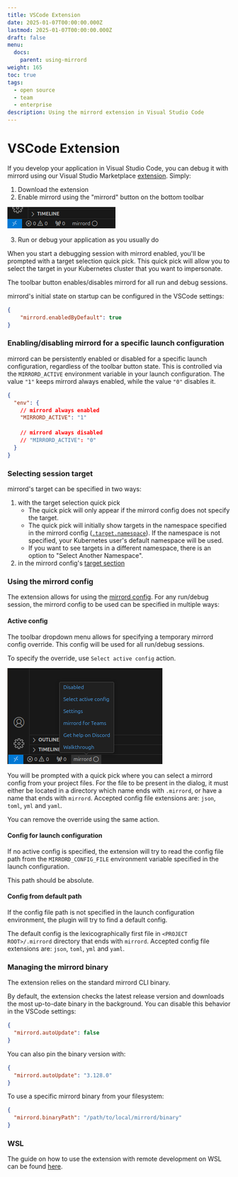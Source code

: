 ```yaml
---
title: VSCode Extension
date: 2025-01-07T00:00:00.000Z
lastmod: 2025-01-07T00:00:00.000Z
draft: false
menu:
  docs:
    parent: using-mirrord
weight: 165
toc: true
tags:
  - open source
  - team
  - enterprise
description: Using the mirrord extension in Visual Studio Code
---
```


# VSCode Extension

If you develop your application in Visual Studio Code, you can debug it with mirrord using our Visual Studio Marketplace [extension](https://marketplace.visualstudio.com/items?itemName=MetalBear.mirrord). Simply:

1. Download the extension
2. Enable mirrord using the "mirrord" button on the bottom toolbar 

![mirrord button](vscode-extension/images/enabler.png)

3. Run or debug your application as you usually do

When you start a debugging session with mirrord enabled, you'll be prompted with a target selection quick pick. This quick pick will allow you to select the target in your Kubernetes cluster that you want to impersonate.

The toolbar button enables/disables mirrord for all run and debug sessions.

mirrord's initial state on startup can be configured in the VSCode settings:

```json
{
    "mirrord.enabledByDefault": true
}
```

### Enabling/disabling mirrord for a specific launch configuration

mirrord can be persistently enabled or disabled for a specific launch configuration, regardless of the toolbar button state. This is controlled via the `MIRRORD_ACTIVE` environment variable in your launch configuration. The value `"1"` keeps mirrord always enabled, while the value `"0"` disables it.

```json
{
  "env": {
    // mirrord always enabled
    "MIRRORD_ACTIVE": "1"

    // mirrord always disabled
    // "MIRRORD_ACTIVE": "0"
  }
}
```

### Selecting session target

mirrord's target can be specified in two ways:

1. with the target selection quick pick
   * The quick pick will only appear if the mirrord config does not specify the target.
   * The quick pick will initially show targets in the namespace specified in the mirrord config ([`.target.namespace`](https://app.gitbook.com/s/Z7vBpFMZTH8vUGJBGRZ4/options#target.namespace)). If the namespace is not specified, your Kubernetes user's default namespace will be used.
   * If you want to see targets in a different namespace, there is an option to "Select Another Namespace".
2. in the mirrord config's [target section](https://app.gitbook.com/s/Z7vBpFMZTH8vUGJBGRZ4/options#target)

### Using the mirrord config

The extension allows for using the [mirrord config](https://app.gitbook.com/s/Z7vBpFMZTH8vUGJBGRZ4/). For any run/debug session, the mirrord config to be used can be specified in multiple ways:

#### Active config

The toolbar dropdown menu allows for specifying a temporary mirrord config override. This config will be used for all run/debug sessions.

To specify the override, use `Select active config` action.

![select active config action](vscode-extension/images/select-active-config.png)

You will be prompted with a quick pick where you can select a mirrord config from your project files. For the file to be present in the dialog, it must either be located in a directory which name ends with `.mirrord`, or have a name that ends with `mirrord`. Accepted config file extensions are: `json`, `toml`, `yml` and `yaml`.

You can remove the override using the same action.

#### Config for launch configuration

If no active config is specified, the extension will try to read the config file path from the `MIRRORD_CONFIG_FILE` environment variable specified in the launch configuration.

This path should be absolute.

#### Config from default path

If the config file path is not specified in the launch configuration environment, the plugin will try to find a default config.

The default config is the lexicographically first file in `<PROJECT ROOT>/.mirrord` directory that ends with `mirrord`. Accepted config file extensions are: `json`, `toml`, `yml` and `yaml`.

### Managing the mirrord binary

The extension relies on the standard mirrord CLI binary.

By default, the extension checks the latest release version and downloads the most up-to-date binary in the background. You can disable this behavior in the VSCode settings:

```json
{
  "mirrord.autoUpdate": false
}
```

You can also pin the binary version with:

```json
{
  "mirrord.autoUpdate": "3.128.0"
}
```

To use a specific mirrord binary from your filesystem:

```json
{
  "mirrord.binaryPath": "/path/to/local/mirrord/binary"
}
```

### WSL

The guide on how to use the extension with remote development on WSL can be found [here](wsl.md#using-mirrord-in-vs-code).
